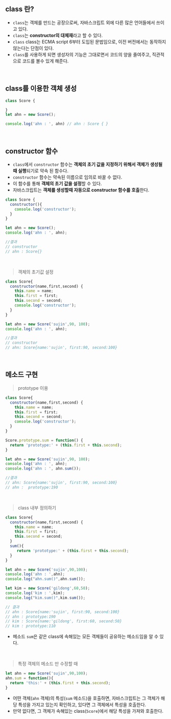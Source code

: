 ## class 란?
- ```class```는 객체를 만드는 공장으로써, 자바스크립트 외에 다른 많은 언어들에서 쓰이고 있다.
- ```class```는 **constructor의 대체재**라고 할 수 있다. 
- ```class``` class는 ECMA script 6부터 도입된 문법임으로, 이전 버전에서는 동작하지 않는다는 단점이 있다.
- ```class```를 사용하게 되면 생성자의 기능은 그대로면서 코드의 양을 줄여주고, 직관적으로 코드를 볼수 있게 해준다.

<br>

## class를 이용한 객체 생성
```javascript
class Score {

}
let ahn = new Score();

console.log('ahn : ', ahn) // ahn : Score { }

```

<br>

## constructor 함수
-  ```class```에서 ```constructor``` 함수는 **객체의 초기 값을 지정하기 위해서 객체가 생성될 때 실행**되기로 약속 된 함수다.
-  ```constructor``` 함수는 약속된 이름으로 임의로 바꿀 수 없다.
-  이 함수를 통해 **객체의 초기 값을 설정**할 수 있다.
-  자바스크립트는 **객체를 생성할때 자동으로  constructor 함수를 호출**한다.


```javascript
class Score {
  constructor(){
    console.log('constructor');
  }
}

let ahn = new Score();
console.log('ahn : ', ahn);

//결과
// constructor
// ahn : Score{}

```
<br>

> 객체의 초기값 설정
```javascript
class Score{
  constructor(name,first,second) {
    this.name = name;
    this.first = first;
    this.second = second;
    console.log('constructor');
  }
}

let ahn = new Score('sujin',90, 100);
console.log('ahn : ', ahn);

//결과
// constructor
// ahn: Score{name:'sujin', first:90, second:100}

```

<br> 

## 메소드 구현
> prototype 이용
```javascript
class Score{
  constructor(name,first,second) {
    this.name = name;
    this.first = first;
    this.second = second;
    console.log('constructor');
  }
}

Score.prototype.sum = function() {
  return 'prototype:' + (this.first + this.second);
}

let ahn = new Score('sujin',90, 100);
console.log('ahn : ', ahn);
console.log('ahn : ', ahn.sum());

//결과
// ahn: Score{name:'sujin', first:90, second:100}
// ahn :  prototype:190

```

<br>

> class 내부 정의하기
```javascript
class Score{
  constructor(name,first,second) {
    this.name = name;
    this.first = first;
    this.second = second;
  }
  sum(){
     return 'prototype:' + (this.first + this.second);
  }
}

let ahn = new Score('sujin',90,100);
console.log('ahn : ',ahn);
console.log("ahn.sum()",ahn.sum());

let kim = new Score('gildong',60,50);
console.log('kim : ',kim);
console.log("kim.sum()",kim.sum());

// 결과
// ahn : Score{name:'sujin', first:90, second:100}
// ahn : prototype:190
// kim : Score{name:'gildong', first:60, second:50}
// kim : prototype:110

```
- 메소드 ```sum```은 같은 class에 속해있는 모든 객체들이 공유하는 메소드임을 알 수 있다.

<br>

> 특정 객체의 메소드 만 수정할 때
```javascript
let ahn = new Score('sujin',90,100);
ahn.sum = function(){
  return 'this:' + (this.first + this.second);
}

```
- 어떤 객체(```ahn``` 객체)의 특성(```sum``` 메소드)을 호출하면, 자바스크립트는 그 객체가 해당 특성을 가지고 있는지 확인하고, 있다면 그 객체에서 특성을 호출한다.
- 만약 없다면, 그 객체가 속해있는 class(```Score```)에서 해당 특성을 가져와 호출한다.










